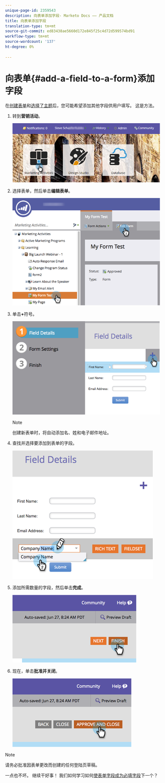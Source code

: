 ```yaml
---
unique-page-id: 2359543
description: 向表单添加字段- Marketo Docs —— 产品文档
title: 向表单添加字段
translation-type: tm+mt
source-git-commit: ed83438ae5660d172e845f25c4d72d599574bd91
workflow-type: tm+mt
source-wordcount: '137'
ht-degree: 0%

---
```



# 向表单{#add-a-field-to-a-form}添加字段

在[创建表单](/help/marketo/product-docs/demand-generation/forms/creating-a-form/create-a-form.md)和[选择了主题](/help/marketo/product-docs/demand-generation/forms/creating-a-form/select-a-form-theme.md)后，您可能希望添加其他字段供用户填写。 这是方法。

1. 转到&#x200B;**营销活动**。

   ![](assets/login-marketing-activities-2.png)

1. 选择表单，然后单击&#x200B;**编辑表单**。

   ![](assets/editform-1.png)

1. 单击&#x200B;**+**&#x200B;符号。

   ![](assets/image2014-9-15-17-18-17.png)

   >[!NOTE]
   >
   >创建新表单时，将自动添加名、姓和电子邮件地址。

1. 查找并选择要添加到表单的字段。

   ![](assets/image2014-9-15-17-3a18-3a26.png)

1. 添加所需数量的字段，然后单击&#x200B;**完成**。

   ![](assets/image2014-9-15-17-3a18-3a35.png)

1. 现在，单击&#x200B;**批准并关闭**。

   ![](assets/image2014-9-15-17-3a18-3a43.png)

>[!NOTE]
>
>请务必批准因表单更改而创建的任何登陆页草稿。

一点也不坏。 继续干好事！ 我们如何学习如何[使表单字段成为必填字段](/help/marketo/product-docs/demand-generation/forms/creating-a-form/make-a-form-field-required.md)下一个？
